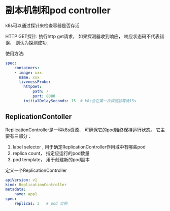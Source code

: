 # 副本机制和pod controller

k8s可以通过探针来检查容器是否存活

HTTP GET探针:  执行http get请求， 如果探测器收到响应， 响应状态码不代表错误， 则认为探测成功.

使用方法:
```yml
spec:
    containers:
    - image: xxx
      name: xxx
      livenessProbe:
        httpGet:
            path: /
            port: 8080
        initialDelaySeconds: 15  # k8s会在第一次探测前等待15s
```


## ReplicationContoller

ReplicationController是一种k8s资源， 可确保它的pod始终保持运行状态。 它主要有三部分：

1.  label selector , 用于确定ReplicationController作用域中有哪些pod
2.  replica count，  指定应运行的pod数量
3.  pod template，  用于创建新的pod副本


定义一个ReplicationController

```yml
apiVersion: v1
kind: ReplicationController
metadata:
    name: app1
spec:
    replicas: 3   # pod 实例



```